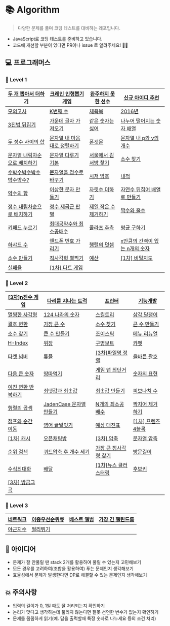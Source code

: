 # 📚 Algorithm

> 다양한 문제를 풀며 코딩 테스트를 대비하는 레포입니다.

- JavaScript로 코딩 테스트를 준비하고 있습니다.
- 코드에 개선할 부분이 있다면 PR이나 issue 로 알려주세요! 🙋‍♂️

## 💻 프로그래머스

### 📕 Level 1

| [두 개 뽑아서 더하기](https://programmers.co.kr/learn/courses/30/lessons/68644)          | [크레인 인형뽑기 게임](https://programmers.co.kr/learn/courses/30/lessons/64061)        | [완주하지 못한 선수](https://programmers.co.kr/learn/courses/30/lessons/42576)    | [신규 아이디 추천](https://programmers.co.kr/learn/courses/30/lessons/72410)               |
| ---------------------------------------------------------------------------------------- | --------------------------------------------------------------------------------------- | --------------------------------------------------------------------------------- | ------------------------------------------------------------------------------------------ |
| [모의고사](https://programmers.co.kr/learn/courses/30/lessons/42840)                     | [K번째 수](https://programmers.co.kr/learn/courses/30/lessons/42748)                    | [체육복](https://programmers.co.kr/learn/courses/30/lessons/42862)                | [2016년](https://programmers.co.kr/learn/courses/30/lessons/12901)                         |
| [3진법 뒤집기](https://programmers.co.kr/learn/courses/30/lessons/68935)                 | [가운데 글자 가져오기](https://programmers.co.kr/learn/courses/30/lessons/12903)        | [같은 숫자는 싫어](https://programmers.co.kr/learn/courses/30/lessons/12906)      | [나누어 떨어지는 숫자 배열](https://programmers.co.kr/learn/courses/30/lessons/12910)      |
| [두 정수 사이의 합](https://programmers.co.kr/learn/courses/30/lessons/12912)            | [문자열 내 마음대로 정렬하기](https://programmers.co.kr/learn/courses/30/lessons/12915) | [폰켓몬](https://programmers.co.kr/learn/courses/30/lessons/1845)                 | [문자열 내 p와 y의 개수](https://programmers.co.kr/learn/courses/30/lessons/12916)         |
| [문자열 내림차순으로 배치하기](https://programmers.co.kr/learn/courses/30/lessons/12917) | [문자열 다루기 기본](https://programmers.co.kr/learn/courses/30/lessons/12918)          | [서울에서 김서방 찾기](https://programmers.co.kr/learn/courses/30/lessons/12919)  | [소수 찾기](https://programmers.co.kr/learn/courses/30/lessons/12921)                      |
| [수박수박수박수박수박수?](https://programmers.co.kr/learn/courses/30/lessons/12922)      | [문자열을 정수로 바꾸기](https://programmers.co.kr/learn/courses/30/lessons/12925)      | [시저 암호](https://programmers.co.kr/learn/courses/30/lessons/12926)             | [내적](https://programmers.co.kr/learn/courses/30/lessons/70128)                           |
| [약수의 합](https://programmers.co.kr/learn/courses/30/lessons/12928)                    | [이상한 문자 만들기](https://programmers.co.kr/learn/courses/30/lessons/12930)          | [자릿수 더하기](https://programmers.co.kr/learn/courses/30/lessons/12931)         | [자연수 뒤집어 배열로 만들기](https://programmers.co.kr/learn/courses/30/lessons/12932)    |
| [정수 내림차순으로 배치하기](https://programmers.co.kr/learn/courses/30/lessons/12933)   | [정수 제곱근 판별](https://programmers.co.kr/learn/courses/30/lessons/12934)            | [제일 작은 수 제거하기](https://programmers.co.kr/learn/courses/30/lessons/12935) | [짝수와 홀수](https://programmers.co.kr/learn/courses/30/lessons/12937)                    |
| [키패드 누르기](https://programmers.co.kr/learn/courses/30/lessons/67256)                | [최대공약수와 최소공배수](https://programmers.co.kr/learn/courses/30/lessons/12940)     | [콜라츠 추측](https://programmers.co.kr/learn/courses/30/lessons/12943)           | [평균 구하기](https://programmers.co.kr/learn/courses/30/lessons/12944)                    |
| [하샤드 수](https://programmers.co.kr/learn/courses/30/lessons/12947)                    | [핸드폰 번호 가리기](https://programmers.co.kr/learn/courses/30/lessons/12948)          | [행렬의 덧셈](https://programmers.co.kr/learn/courses/30/lessons/12950)           | [x만큼의 간격이 있는 n개의 숫자](https://programmers.co.kr/learn/courses/30/lessons/12954) |
| [소수 만들기](https://programmers.co.kr/learn/courses/30/lessons/12977)                  | [직사각형 별찍기](https://programmers.co.kr/learn/courses/30/lessons/12969)             | [예산](https://programmers.co.kr/learn/courses/30/lessons/12982)                  | [[1차] 비밀지도](https://programmers.co.kr/learn/courses/30/lessons/17681)                 |
| [실패율](https://programmers.co.kr/learn/courses/30/lessons/42889)                       | [[1차] 다트 게임](https://programmers.co.kr/learn/courses/30/lessons/17682)             |                                                                                   |                                                                                            |

### 📙 Level 2

| [[3차]n진수 게임](https://programmers.co.kr/learn/courses/30/lessons/17687)    | [다리를 지나는 트럭](https://programmers.co.kr/learn/courses/30/lessons/42583)      | [프린터](https://programmers.co.kr/learn/courses/30/lessons/42587)                | [기능개발](https://programmers.co.kr/learn/courses/30/lessons/42586)                         |
| ------------------------------------------------------------------------------ | ----------------------------------------------------------------------------------- | --------------------------------------------------------------------------------- | -------------------------------------------------------------------------------------------- |
| [멀쩡한 사각형](https://programmers.co.kr/learn/courses/30/lessons/62048)      | [124 나라의 숫자](https://programmers.co.kr/learn/courses/30/lessons/12899)         | [스킬트리](https://programmers.co.kr/learn/courses/30/lessons/49993)              | [삼각 달팽이](https://programmers.co.kr/learn/courses/30/lessons/68645)                      |
| [괄호 변환](https://programmers.co.kr/learn/courses/30/lessons/60058)          | [가장 큰 수](https://programmers.co.kr/learn/courses/30/lessons/42746)              | [소수 찾기](https://programmers.co.kr/learn/courses/30/lessons/42839)             | [큰 수 만들기](https://programmers.co.kr/learn/courses/30/lessons/42883)                     |
| [소수 찾기](https://programmers.co.kr/learn/courses/30/lessons/42839)          | [큰 수 만들기](https://programmers.co.kr/learn/courses/30/lessons/42883)            | [조이스틱](https://programmers.co.kr/learn/courses/30/lessons/42860)              | [메뉴 리뉴얼](https://programmers.co.kr/learn/courses/30/lessons/72411)                      |
| [H-Index](https://programmers.co.kr/learn/courses/30/lessons/42747)            | [위장](https://programmers.co.kr/learn/courses/30/lessons/42578)                    | [구명보트](https://programmers.co.kr/learn/courses/30/lessons/42885)              | [카펫](https://programmers.co.kr/learn/courses/30/lessons/42842)                             |
| [타켓 넘버](https://programmers.co.kr/learn/courses/30/lessons/43165)          | [튜플](https://programmers.co.kr/learn/courses/30/lessons/64065)                    | [[3차]파일명 정렬](https://programmers.co.kr/learn/courses/30/lessons/17686)      | [올바른 괄호](https://programmers.co.kr/learn/courses/30/lessons/12909)                      |
| [다음 큰 숫자](https://programmers.co.kr/learn/courses/30/lessons/12911)       | [땅따먹기](https://programmers.co.kr/learn/courses/30/lessons/12913)                | [게임 맵 최단거리](https://programmers.co.kr/learn/courses/30/lessons/1844)       | [숫자의 표현](https://programmers.co.kr/learn/courses/30/lessons/12924)                      |
| [이진 변환 반복하기](https://programmers.co.kr/learn/courses/30/lessons/70129) | [최댓값과 최솟값](https://programmers.co.kr/learn/courses/30/lessons/12939)         | [최솟값 만들기](https://programmers.co.kr/learn/courses/30/lessons/12941)         | [피보나치 수](https://programmers.co.kr/learn/courses/30/lessons/12945)                      |
| [행렬의 곱셈](https://programmers.co.kr/learn/courses/30/lessons/12949)        | [JadenCase 문자열 만들기](https://programmers.co.kr/learn/courses/30/lessons/12951) | [N개의 최소공배수](https://programmers.co.kr/learn/courses/30/lessons/12953)      | [짝지어 제거하기](https://programmers.co.kr/learn/courses/30/lessons/12973)                  |
| [점프와 순간 이동](https://programmers.co.kr/learn/courses/30/lessons/12980)   | [영어 끝말잇기](https://programmers.co.kr/learn/courses/30/lessons/12981)           | [예상 대진표](https://programmers.co.kr/learn/courses/30/lessons/12985)           | [[1차] 프렌즈 4블록](https://programmers.co.kr/learn/courses/30/lessons/17679)               |
| [[1차] 캐시](https://programmers.co.kr/learn/courses/30/lessons/17680)         | [오픈채팅방](https://programmers.co.kr/learn/courses/30/lessons/42888)              | [[3차] 압축](https://programmers.co.kr/learn/courses/30/lessons/17684)            | [문자열 압축](https://programmers.co.kr/learn/courses/30/lessons/60057?language=javascript#) |
| [순위 검색](https://programmers.co.kr/learn/courses/30/lessons/72412)          | [쿼드압축 후 개수 세기](https://programmers.co.kr/learn/courses/30/lessons/68936#)  | [가장 큰 정사각형 찾기](https://programmers.co.kr/learn/courses/30/lessons/12905) | [방문길이](https://programmers.co.kr/learn/courses/30/lessons/49994#)                        |
| [수식최대화](https://programmers.co.kr/learn/courses/30/lessons/67257)         | [배달](https://programmers.co.kr/learn/courses/30/lessons/12978)                    | [[1차]뉴스 클러스터링](https://programmers.co.kr/learn/courses/30/lessons/17677)  | [후보키](https://programmers.co.kr/learn/courses/30/lessons/42890)                           |
| [[3차] 방금그곡](https://programmers.co.kr/learn/courses/30/lessons/17683)     |                                                                                     |                                                                                   |                                                                                              |

### 📒 Level 3

| [네트워크](https://programmers.co.kr/learn/courses/30/lessons/43162) | [이중우선순위큐](https://programmers.co.kr/learn/courses/30/lessons/42628) | [베스트 앨범](https://programmers.co.kr/learn/courses/30/lessons/42579) | [가장 긴 팰린드롬](https://programmers.co.kr/learn/courses/30/lessons/12904) |
| ------------------------------------------------------------ | ------------------------------------------------------------ | ------------------------------------------------------------ | ------------------------------------------------------------ |
| [야근지수](https://programmers.co.kr/learn/courses/30/lessons/12927) | [멀리뛰기](https://programmers.co.kr/learn/courses/30/lessons/12914) | []()                                                         | []()                                                         |

## 🧐 아이디어

- 문제가 잘 안풀릴 땐 stack 2개를 활용하여 풀릴 수 있는지 고민해보기
- 모든 경우를 고려하여(조합을 활용하여) 푸는 문제인지 생각해보기
- 효율성에서 문제가 발생한다면 DP로 해결할 수 있는 문제인지 생각해보기

## 💥 주의사항

- 입력의 길이가 0, 1일 때도 잘 처리되는지 확인하기
- 논리가 맞다고 생각하는데 풀리지 않는다면 잘못 선언한 변수가 없는지 확인하기
- 문제를 꼼꼼하게 읽기(예. 답을 출력할때 특정 숫자로 나누세요 등의 조건 처리)
